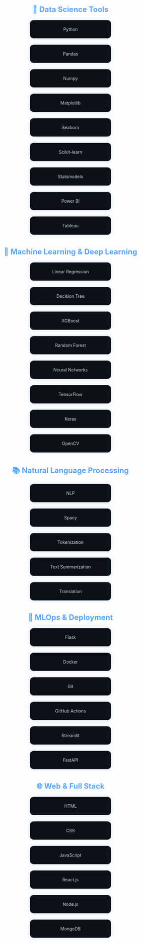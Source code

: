 <!-- Add this inside your GitHub Profile README.md file -->

<!-- AOS for scroll animations -->
<link href="https://unpkg.com/aos@2.3.1/dist/aos.css" rel="stylesheet">
<script src="https://unpkg.com/aos@2.3.1/dist/aos.js"></script>

<!-- VanillaTilt for 3D card tilt effect -->
<script src="https://cdnjs.cloudflare.com/ajax/libs/vanilla-tilt/1.7.0/vanilla-tilt.min.js"></script>

<style>
  .skill-section {
    display: flex;
    flex-wrap: wrap;
    gap: 20px;
    justify-content: center;
    margin-bottom: 40px;
  }

  .skill-card {
    background: #0d1117;
    color: #c9d1d9;
    border: 1px solid #30363d;
    border-radius: 12px;
    padding: 20px;
    width: 220px;
    text-align: center;
    box-shadow: 0 0 10px #58a6ff50;
    transition: 0.3s ease;
  }

  .skill-card:hover {
    transform: translateY(-5px);
  }

  .section-title {
    color: #58a6ff;
    font-size: 1.5rem;
    margin: 20px 0;
    text-align: center;
  }
</style>

<!-- Section Title -->
<h2 class="section-title">🧠 Data Science Tools</h2>
<div class="skill-section">
  <div class="skill-card" data-aos="fade-up" data-tilt>Python</div>
  <div class="skill-card" data-aos="fade-up" data-tilt>Pandas</div>
  <div class="skill-card" data-aos="fade-up" data-tilt>Numpy</div>
  <div class="skill-card" data-aos="fade-up" data-tilt>Matplotlib</div>
  <div class="skill-card" data-aos="fade-up" data-tilt>Seaborn</div>
  <div class="skill-card" data-aos="fade-up" data-tilt>Scikit-learn</div>
  <div class="skill-card" data-aos="fade-up" data-tilt>Statsmodels</div>
  <div class="skill-card" data-aos="fade-up" data-tilt>Power BI</div>
  <div class="skill-card" data-aos="fade-up" data-tilt>Tableau</div>
</div>

<h2 class="section-title">🤖 Machine Learning & Deep Learning</h2>
<div class="skill-section">
  <div class="skill-card" data-aos="zoom-in" data-tilt>Linear Regression</div>
  <div class="skill-card" data-aos="zoom-in" data-tilt>Decision Tree</div>
  <div class="skill-card" data-aos="zoom-in" data-tilt>XGBoost</div>
  <div class="skill-card" data-aos="zoom-in" data-tilt>Random Forest</div>
  <div class="skill-card" data-aos="zoom-in" data-tilt>Neural Networks</div>
  <div class="skill-card" data-aos="zoom-in" data-tilt>TensorFlow</div>
  <div class="skill-card" data-aos="zoom-in" data-tilt>Keras</div>
  <div class="skill-card" data-aos="zoom-in" data-tilt>OpenCV</div>
</div>

<h2 class="section-title">📚 Natural Language Processing</h2>
<div class="skill-section">
  <div class="skill-card" data-aos="fade-right" data-tilt>NLP</div>
  <div class="skill-card" data-aos="fade-right" data-tilt>Spacy</div>
  <div class="skill-card" data-aos="fade-right" data-tilt>Tokenization</div>
  <div class="skill-card" data-aos="fade-right" data-tilt>Text Summarization</div>
  <div class="skill-card" data-aos="fade-right" data-tilt>Translation</div>
</div>

<h2 class="section-title">🔧 MLOps & Deployment</h2>
<div class="skill-section">
  <div class="skill-card" data-aos="fade-left" data-tilt>Flask</div>
  <div class="skill-card" data-aos="fade-left" data-tilt>Docker</div>
  <div class="skill-card" data-aos="fade-left" data-tilt>Git</div>
  <div class="skill-card" data-aos="fade-left" data-tilt>GitHub Actions</div>
  <div class="skill-card" data-aos="fade-left" data-tilt>Streamlit</div>
  <div class="skill-card" data-aos="fade-left" data-tilt>FastAPI</div>
</div>

<h2 class="section-title">🌐 Web & Full Stack</h2>
<div class="skill-section">
  <div class="skill-card" data-aos="flip-left" data-tilt>HTML</div>
  <div class="skill-card" data-aos="flip-left" data-tilt>CSS</div>
  <div class="skill-card" data-aos="flip-left" data-tilt>JavaScript</div>
  <div class="skill-card" data-aos="flip-left" data-tilt>React.js</div>
  <div class="skill-card" data-aos="flip-left" data-tilt>Node.js</div>
  <div class="skill-card" data-aos="flip-left" data-tilt>MongoDB</div>
</div>

<script>
  AOS.init(); // Initialize AOS
  VanillaTilt.init(document.querySelectorAll("[data-tilt]"), {
    max: 15,
    speed: 400,
    glare: true,
    "max-glare": 0.2,
  });
</script>
